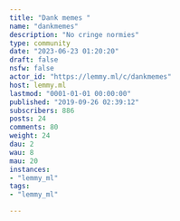```yaml
---
title: "Dank memes " 
name: "dankmemes"
description: "No cringe normies"
type: community
date: "2023-06-23 01:20:20"
draft: false
nsfw: false
actor_id: "https://lemmy.ml/c/dankmemes"
host: lemmy.ml
lastmod: "0001-01-01 00:00:00"
published: "2019-09-26 02:39:12"
subscribers: 886
posts: 24
comments: 80
weight: 24
dau: 2
wau: 8
mau: 20
instances:
- "lemmy_ml"
tags: 
- "lemmy_ml"

---
```

